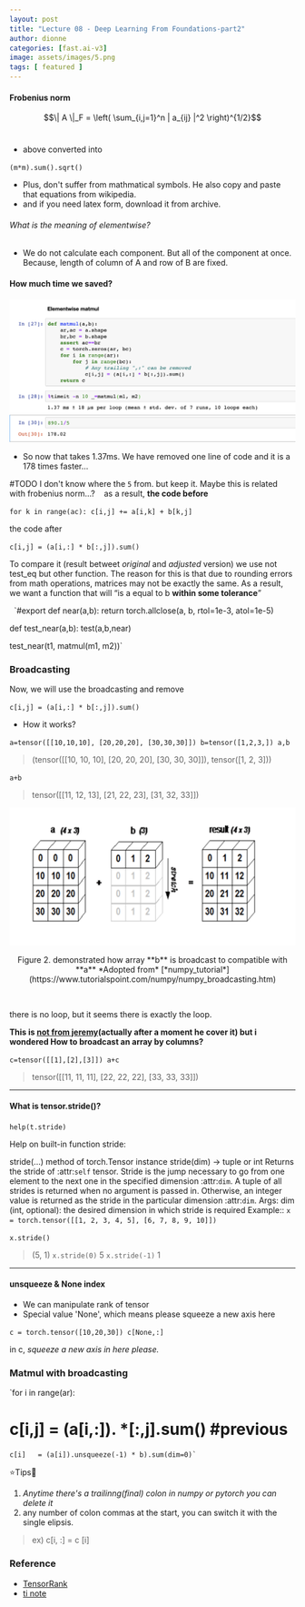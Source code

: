 ```yaml
---
layout: post
title: "Lecture 08 - Deep Learning From Foundations-part2"
author: dionne
categories: [fast.ai-v3]
image: assets/images/5.png
tags: [ featured ]
---
```


#### Frobenius norm

$$\| A \|_F = \left( \sum_{i,j=1}^n | a_{ij} |^2 \right)^{1/2}$$ &nbsp;

- above converted into &nbsp; 

<code>(m\*m).sum().sqrt()</code>&nbsp;
- Plus, don't suffer from mathmatical symbols. He also copy and paste that equations from wikipedia.
- and if you need latex form, download it from archive.

###### What is the meaning of elementwise?
- We do not calculate each component. But all of the component at once. Because, length of column of A and row of B are fixed.

#### How much time we saved?

![](assets/images/4.png)



- So now that takes 1.37ms. We have removed one line of code and it is a 178 times faster...

\#TODO
I don't know where the `5` from. but keep it.
Maybe this is related with frobenius norm...?
&nbsp;&nbsp;
as a result, **the code before**&nbsp;
&nbsp;

`for k in range(ac):
    c[i,j] += a[i,k] + b[k,j]`

the code after&nbsp;
&nbsp;&nbsp;

`c[i,j] = (a[i,:] * b[:,j]).sum()`
&nbsp;&nbsp;&nbsp;

To compare it (result betweet *original* and *adjusted* version) we use not test_eq but other function. The reason for this is that due to rounding errors from math operations, matrices may not be exactly the same. As a result, we want a function that will “is a equal to b **within some tolerance**”

 &nbsp;
`\#export
def near(a,b): 
    return torch.allclose(a, b, rtol=1e-3, atol=1e-5)

def test_near(a,b): 
    test(a,b,near)

test_near(t1, matmul(m1, m2))`
&nbsp;

### Broadcasting

Now, we will use the broadcasting and remove

`c[i,j] = (a[i,:] * b[:,j]).sum()`
&nbsp;

- How it works?

`a=tensor([[10,10,10],
          [20,20,20],
          [30,30,30]])
b=tensor([1,2,3,])
a,b`

>(tensor([[10, 10, 10],
         [20, 20, 20],
         [30, 30, 30]]), tensor([1, 2, 3]))
         
`a+b`

>tensor([[11, 12, 13],
        [21, 22, 23],
        [31, 32, 33]])     
         
![](assets/images/3.png)
<p style="text-align: center;">Figure 2. demonstrated how array **b** is broadcast to compatible with **a** *Adopted from* [*numpy_tutorial*](https://www.tutorialspoint.com/numpy/numpy_broadcasting.htm)</p>&nbsp;

there is no loop, but it seems there is exactly the loop.

**This is [not from jeremy](#what-if-columns)(actually after a moment he cover it) but i wondered How to broadcast an array by columns?**

`c=tensor([[1],[2],[3]])
a+c`

> tensor([[11, 11, 11],
        [22, 22, 22],
        [33, 33, 33]])
---
        
#### What is tensor.stride()?

`help(t.stride)`

Help on built-in function stride:

stride(...) method of torch.Tensor instance
stride(dim) -> tuple or int
Returns the stride of :attr:`self` tensor.
Stride is the jump necessary to go from one element to the next one in the
specified dimension :attr:`dim`. A tuple of all strides is returned when no
argument is passed in. Otherwise, an integer value is returned as the stride in
the particular dimension :attr:`dim`.
Args:
    dim (int, optional): the desired dimension in which stride is required
Example::
`x = torch.tensor([[1, 2, 3, 4, 5], [6, 7, 8, 9, 10]])`

`x.stride()`
> (5, 1)
`x.stride(0)`
> 5
`x.stride(-1)`
> 1

---

#### unsqueeze & None index

- We can manipulate rank of tensor
- Special value 'None', which means please squeeze a new axis here

`c = torch.tensor([10,20,30])
c[None,:]`

in c, _squeeze a new axis in here please._


### Matmul with broadcasting

`for i in range(ar):
#   c[i,j] = (a[i,:]).          *[:,j].sum() #previous
    c[i]   = (a[i]).unsqueeze(-1) * b).sum(dim=0)`

⭐️Tips🌟    
1) _Anytime there's a trailinng(final) colon in numpy or pytorch you can delete it_
2) any number of colon commas at the start, you can switch it with the single elipsis.

> ex) c[i, :] = c [i]

### Reference

- [TensorRank](http://mathworld.wolfram.com/TensorRank.html)
- [ti note](https://forums.fast.ai/t/forum-markdown-notes-lesson-8/41896)